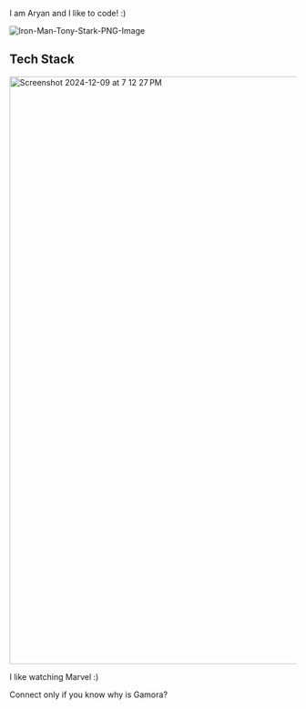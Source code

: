 I am Aryan and I like to code! :)

![Iron-Man-Tony-Stark-PNG-Image](https://github.com/user-attachments/assets/ecd68f16-7c9f-4e34-a24c-8b815332ede1)

## Tech Stack

<img width="1033" alt="Screenshot 2024-12-09 at 7 12 27 PM" src="https://github.com/user-attachments/assets/ba656785-b680-4d64-b744-31b0ec1f15eb">


 I like watching Marvel :)

 Connect only if you know why is Gamora? 
